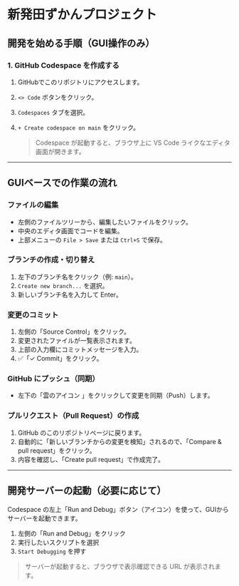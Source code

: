 # 新発田ずかんプロジェクト

## 開発を始める手順（GUI操作のみ）

### 1. GitHub Codespace を作成する

1. GitHubでこのリポジトリにアクセスします。
2.  `<> Code` ボタンをクリック。
3. `Codespaces` タブを選択。
4. `+ Create codespace on main` をクリック。

   > Codespace が起動すると、ブラウザ上に VS Code ライクなエディタ画面が開きます。

---

## GUIベースでの作業の流れ

### ファイルの編集

- 左側のファイルツリーから、編集したいファイルをクリック。
- 中央のエディタ画面でコードを編集。
- 上部メニューの `File > Save` または `Ctrl+S` で保存。

### ブランチの作成・切り替え

1. 左下のブランチ名をクリック（例: `main`）。
2. `Create new branch...` を選択。
3. 新しいブランチ名を入力して Enter。

### 変更のコミット

1. 左側の「Source Control」をクリック。
2. 変更されたファイルが一覧表示されます。
3. 上部の入力欄にコミットメッセージを入力。
4. ✅「✓ Commit」をクリック。

### GitHub にプッシュ（同期）

- 左下の「雲のアイコン 」をクリックして変更を同期（Push）します。

### プルリクエスト（Pull Request）の作成

1. GitHub のこのリポジトリページに戻ります。
2. 自動的に「新しいブランチからの変更を検知」されるので、「Compare & pull request」をクリック。
3. 内容を確認し、「Create pull request」で作成完了。

---

##  開発サーバーの起動（必要に応じて）

Codespace の左上「Run and Debug」ボタン（アイコン）を使って、GUIからサーバーを起動できます。

1. 左側の「Run and Debug」をクリック
2. 実行したいスクリプトを選択
3. `Start Debugging` を押す

> サーバーが起動すると、ブラウザで表示確認できる URL が表示されます。
